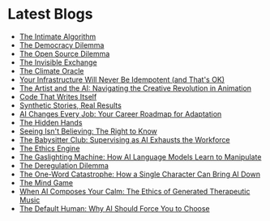 <!--
**rawveg/rawveg** is a ✨ _special_ ✨ repository because its `README.md` (this file) appears on your GitHub profile.

Here are some ideas to get you started:

- 🔭 I’m currently working on ...
- 🌱 I’m currently learning ...
- 👯 I’m looking to collaborate on ...
- 🤔 I’m looking for help with ...
- 💬 Ask me about ...
- 📫 How to reach me: ...
- 😄 Pronouns: ...
- ⚡ Fun fact: ...
-->

# Latest Blogs
<!-- BLOG-POST-LIST:START -->
- [The Intimate Algorithm](https://dev.to/rawveg/the-intimate-algorithm-4nek)
- [The Democracy Dilemma](https://dev.to/rawveg/the-democracy-dilemma-265k)
- [The Open Source Dilemma](https://dev.to/rawveg/the-open-source-dilemma-3lab)
- [The Invisible Exchange](https://dev.to/rawveg/the-invisible-exchange-16gf)
- [The Climate Oracle](https://dev.to/rawveg/the-climate-oracle-26ch)
- [Your Infrastructure Will Never Be Idempotent &lpar;and That&#39;s OK&rpar;](https://dev.to/rawveg/your-infrastructure-will-never-be-idempotent-and-thats-ok-3k6h)
- [The Artist and the AI: Navigating the Creative Revolution in Animation](https://smarterarticles.co.uk/the-artist-and-the-ai-navigating-the-creative-revolution-in-animation?pk_campaign=rss-feed)
- [Code That Writes Itself](https://dev.to/rawveg/code-that-writes-itself-3pbc)
- [Synthetic Stories, Real Results](https://dev.to/rawveg/synthetic-stories-real-results-11c5)
- [AI Changes Every Job: Your Career Roadmap for Adaptation](https://smarterarticles.co.uk/ai-changes-every-job-your-career-roadmap-for-adaptation?pk_campaign=rss-feed)
- [The Hidden Hands](https://dev.to/rawveg/the-hidden-hands-4b72)
- [Seeing Isn&#39;t Believing: The Right to Know](https://smarterarticles.co.uk/seeing-isnt-believing-the-right-to-know?pk_campaign=rss-feed)
- [The Babysitter Club: Supervising as AI Exhausts the Workforce](https://smarterarticles.co.uk/the-babysitter-club-supervising-as-ai-exhausts-the-workforce?pk_campaign=rss-feed)
- [The Ethics Engine](https://dev.to/rawveg/the-ethics-engine-4ki2)
- [The Gaslighting Machine: How AI Language Models Learn to Manipulate](https://smarterarticles.co.uk/the-gaslighting-machine-how-ai-language-models-learn-to-manipulate?pk_campaign=rss-feed)
- [The Deregulation Dilemma](https://dev.to/rawveg/the-deregulation-dilemma-2363)
- [The One-Word Catastrophe: How a Single Character Can Bring AI Down](https://smarterarticles.co.uk/the-one-word-catastrophe-how-a-single-character-can-bring-ai-down?pk_campaign=rss-feed)
- [The Mind Game](https://dev.to/rawveg/the-mind-game-5762)
- [When AI Composes Your Calm: The Ethics of Generated Therapeutic Music](https://smarterarticles.co.uk/when-ai-composes-your-calm-the-ethics-of-generated-therapeutic-music?pk_campaign=rss-feed)
- [The Default Human: Why AI Should Force You to Choose](https://smarterarticles.co.uk/the-default-human-why-ai-should-force-you-to-choose?pk_campaign=rss-feed)
<!-- BLOG-POST-LIST:END -->
